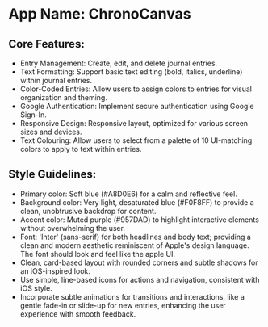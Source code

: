 # **App Name**: ChronoCanvas

## Core Features:

- Entry Management: Create, edit, and delete journal entries.
- Text Formatting: Support basic text editing (bold, italics, underline) within journal entries.
- Color-Coded Entries: Allow users to assign colors to entries for visual organization and theming.
- Google Authentication: Implement secure authentication using Google Sign-In.
- Responsive Design: Responsive layout, optimized for various screen sizes and devices.
- Text Colouring: Allow users to select from a palette of 10 UI-matching colors to apply to text within entries.

## Style Guidelines:

- Primary color: Soft blue (#A8D0E6) for a calm and reflective feel.
- Background color: Very light, desaturated blue (#F0F8FF) to provide a clean, unobtrusive backdrop for content.
- Accent color: Muted purple (#957DAD) to highlight interactive elements without overwhelming the user.
- Font: 'Inter' (sans-serif) for both headlines and body text; providing a clean and modern aesthetic reminiscent of Apple's design language. The font should look and feel like the apple UI.
- Clean, card-based layout with rounded corners and subtle shadows for an iOS-inspired look.
- Use simple, line-based icons for actions and navigation, consistent with iOS style.
- Incorporate subtle animations for transitions and interactions, like a gentle fade-in or slide-up for new entries, enhancing the user experience with smooth feedback.
